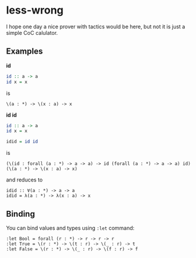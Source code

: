 less-wrong
==========

I hope one day a nice prover with tactics would be here, but not it is just a simple CoC calulator.

Examples
--------

**id**
```haskell
id :: a -> a
id x = x
```
is
```
\(a : *) -> \(x : a) -> x
```

**id id**
```haskell
id :: a -> a
id x = x

idid = id id
```
is
```
(\(id : forall (a : *) -> a -> a) -> id (forall (a : *) -> a -> a) id) (\(a : *) -> \(x : a) -> x)
```
and reduces to
```
idid :: ∀(a : *) -> a -> a
idid = λ(a : *) -> λ(x : a) -> x
```

Binding
-------

You can bind values and types using `:let` command:
```
:let Bool = forall (r : *) -> r -> r -> r
:let True = \(r : *) -> \(t : r) -> \(_ : r) -> t
:let False = \(r : *) -> \(_ : r) -> \(f : r) -> f
```
